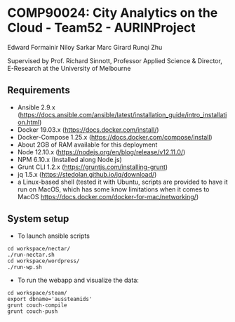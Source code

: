 # COMP90024: City Analytics on the Cloud - Team52 - AURINProject

Edward Formainir
Niloy Sarkar
Marc Girard
Runqi Zhu

Supervised by Prof. Richard Sinnott, Professor Applied Science & Director, E-Research at the University of Melbourne

## Requirements

* Ansible 2.9.x (https://docs.ansible.com/ansible/latest/installation_guide/intro_installation.html)
* Docker 19.03.x (https://docs.docker.com/install/)
* Docker-Compose 1.25.x (https://docs.docker.com/compose/install)
* About 2GB of RAM available for this deployment
* Node 12.10.x (https://nodejs.org/en/blog/release/v12.11.0/)
* NPM 6.10.x (Installed along Node.js)
* Grunt CLI 1.2.x (https://gruntjs.com/installing-grunt)
* jq 1.5.x (https://stedolan.github.io/jq/download/)
* a Linux-based shell (tested it with Ubuntu, scripts are provided to have it run on MacOS, which has some know limitations when it comes to MacOS https://docs.docker.com/docker-for-mac/networking/)

## System setup

* To launch ansible scripts

```shell script
cd workspace/nectar/
./run-nectar.sh
cd workspace/wordpress/
./run-wp.sh
```

* To run the webapp and visualize the data:

```shell script
cd workspace/steam/
export dbname='aussteamids'
grunt couch-compile
grunt couch-push
```

